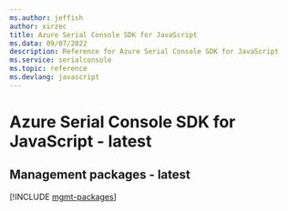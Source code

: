```yaml
---
ms.author: jeffish
author: xirzec
title: Azure Serial Console SDK for JavaScript
ms.data: 09/07/2022
description: Reference for Azure Serial Console SDK for JavaScript
ms.service: serialconsole
ms.topic: reference
ms.devlang: javascript
---
```

# Azure Serial Console SDK for JavaScript - latest

## Management packages - latest
[!INCLUDE [mgmt-packages](serial-console-mgmt-index.md)]